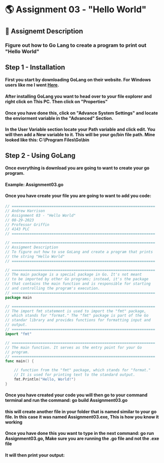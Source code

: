 # :earth_americas: Assignment 03 - "Hello World"
## :bookmark_tabs: Assignemt Description
### Figure out how to Go Lang to create a program to print out "Hello World"

## Step 1 - Installation 
#### First you start by downloading GoLang on their website. For Windows users like me I went [Here](https://go.dev/dl/).
#### After installing GoLang you want to head over to your file explorer and right click on This PC. Then click on "Properties"
#### Once you have done this, click on "Advance System Settings" and locate the enviorment variable in the "Advanced" Section.
#### In the User Variable section locate your Path variable and click edit. You will then add a New variable to it. This will be your go/bin file path. Mine looked like this: C:\Program Files\Go\bin
## Step 2 - Using GoLang
#### Once everything is download you are going to want to create your go program.
#### Example: Assignment03.go 
#### Once you have create your file you are going to want to add you code:

``` Go
// =================================================================
// Andrew Harrison
// Assignment 03 - "Hello World"
// 08-29-2023
// Professor Griffin
// 4143 PLC
// =================================================================

// =================================================================
// Assigment Description
// To figure out how to use GoLang and create a program that prints
// the string "Hello World"
// =================================================================

// =================================================================
// The main package is a special package in Go. It's not meant 
// to be imported by other Go programs; instead, it's the package 
// that contains the main function and is responsible for starting 
// and controlling the program's execution.
// =================================================================
package main

// =================================================================
// The import fmt statement is used to import the "fmt" package, 
// which stands for "format." The "fmt" package is part of the Go  
// standar library and provides functions for formatting input and 
// output. 
// =================================================================
import "fmt"

// =================================================================
// The main function. It serves as the entry point for your Go 
// program.
// =================================================================
func main() {

    // function from the "fmt" package, which stands for "format." 
    // It is used for printing text to the standard output.
    fmt.Println("Hello, World!")
}
```

#### Once you have created your code you will then go to your command terminal and run the command: go build Assignment03.go
#### this will create another file in your folder that is named similar to your go file. In this case it was named Assignment03.exe, This is how you know it working
#### Once you have done this you want to type in the next command: go run Assignment03.go, Make sure you are running the .go file and not the .exe file
#### It will then print your output:
<img src = " " >


